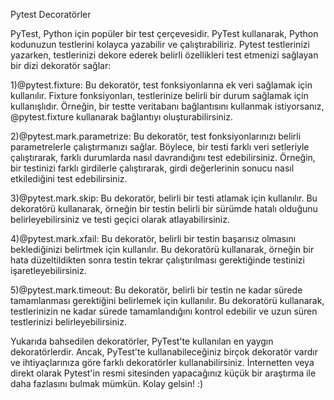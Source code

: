 Pytest Decoratörler

PyTest, Python için popüler bir test çerçevesidir.
PyTest kullanarak, Python kodunuzun testlerini kolayca yazabilir ve çalıştırabiliriz.
Pytest testlerinizi yazarken, testlerinizi dekore ederek belirli özellikleri test etmenizi sağlayan bir dizi dekoratör sağlar:

1)@pytest.fixture: Bu dekoratör, test fonksiyonlarına ek veri sağlamak için kullanılır.
Fixture fonksiyonları, testlerinize belirli bir durum sağlamak için kullanışlıdır.
Örneğin, bir testte veritabanı bağlantısını kullanmak istiyorsanız, @pytest.fixture kullanarak bağlantıyı oluşturabilirsiniz.

2)@pytest.mark.parametrize: Bu dekoratör, test fonksiyonlarınızı belirli parametrelerle çalıştırmanızı sağlar.
Böylece, bir testi farklı veri setleriyle çalıştırarak, farklı durumlarda nasıl davrandığını test edebilirsiniz.
Örneğin, bir testinizi farklı girdilerle çalıştırarak, girdi değerlerinin sonucu nasıl etkilediğini test edebilirsiniz.

3)@pytest.mark.skip: Bu dekoratör, belirli bir testi atlamak için kullanılır.
Bu dekoratörü kullanarak, örneğin bir testin belirli bir sürümde hatalı olduğunu
belirleyebilirsiniz ve testi geçici olarak atlayabilirsiniz.

4)@pytest.mark.xfail: Bu dekoratör, belirli bir testin başarısız olmasını beklediğinizi belirtmek için kullanılır.
Bu dekoratörü kullanarak, örneğin bir hata düzeltildikten sonra testin tekrar çalıştırılması gerektiğinde testinizi işaretleyebilirsiniz.

5)@pytest.mark.timeout: Bu dekoratör, belirli bir testin ne kadar sürede tamamlanması gerektiğini belirlemek için kullanılır.
Bu dekoratörü kullanarak, testlerinizin ne kadar sürede tamamlandığını kontrol edebilir ve uzun süren testlerinizi belirleyebilirsiniz.

Yukarıda bahsedilen dekoratörler, PyTest'te kullanılan en yaygın dekoratörlerdir.
Ancak, PyTest'te kullanabileceğiniz birçok dekoratör vardır ve ihtiyaçlarınıza göre farklı dekoratörler kullanabilirsiniz.
İnternetten veya direkt olarak Pytest'in resmi sitesinden yapacağınız küçük bir araştırma ile daha fazlasını bulmak mümkün.
Kolay gelsin! :)
